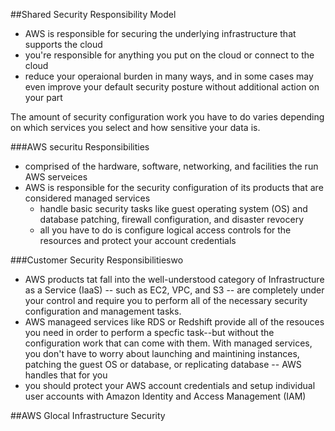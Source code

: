##Shared Security Responsibility Model
- AWS is responsible for securing the underlying infrastructure that supports the cloud
- you're responsible for anything you put on the cloud or connect to the cloud
- reduce your operaional burden in many ways, and in some cases may even improve your default security posture without additional action on your part

The amount of security configuration work you have to do varies depending on which services you select and how sensitive your data is.

###AWS securitu Responsibilities
- comprised of the hardware, software, networking, and facilities the run AWS serveices
- AWS is responsible for the security configuration of its products that are considered managed services
    - handle basic security tasks like guest operating system (OS) and database patching, firewall configuration, and disaster revocery
    - all you have to do is configure logical access controls for the resources and protect your account credentials

###Customer Security Responsibilitieswo
- AWS products tat fall into the well-understood category of Infrastructure as a Service (IaaS) -- such as EC2, VPC, and S3 -- are completely under your control and require you to perform all of the necessary security configuration and management tasks.
- AWS manageed services like RDS or Redshift provide all of the resouces you need in order to perform a specfic task--but without the configuration work that  can come with them. With managed services, you don't have to worry about launching and maintining instances, patching the guest OS or database, or replicating database -- AWS handles that for you
- you should protect your AWS account credentials and setup individual user accounts with Amazon Identity and Access Management (IAM)

##AWS Glocal Infrastructure Security

